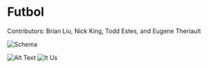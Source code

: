 # Futbol

Contributors: Brian Liu, Nick King, Todd Estes, and Eugene Theriault  

![Schema](https://user-images.githubusercontent.com/68172332/93284048-084efe00-f78f-11ea-8c33-c9cdeb8aa1dd.png)

![Alt Text](https://media.giphy.com/media/pdAiipxDMCHni/giphy.gif)
![It Us](https://media.giphy.com/media/aCPc91OohLWHm/giphy.gif)
